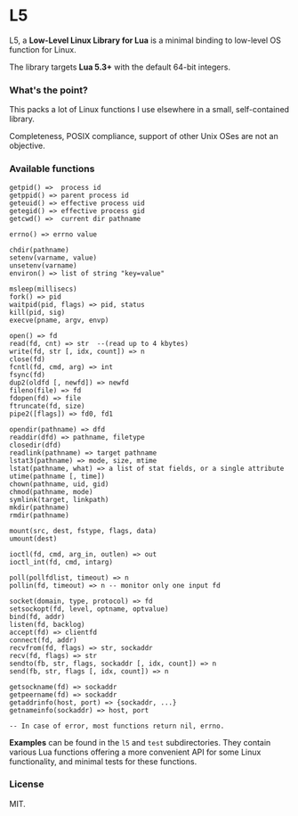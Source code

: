 # L5

L5, a **Low-Level Linux Library for Lua** is a minimal binding to low-level OS function for Linux. 

The library targets **Lua 5.3+** with the default 64-bit integers. 


### What's the point?

This packs a lot of Linux functions I use elsewhere in a small, self-contained library.

Completeness, POSIX compliance, support of other Unix OSes are not an objective.


### Available functions

```
getpid() =>  process id
getppid() => parent process id
geteuid() => effective process uid
getegid() => effective process gid
getcwd() =>  current dir pathname

errno() => errno value

chdir(pathname)
setenv(varname, value)
unsetenv(varname)
environ() => list of string "key=value"

msleep(millisecs)
fork() => pid
waitpid(pid, flags) => pid, status
kill(pid, sig)
execve(pname, argv, envp)

open() => fd
read(fd, cnt) => str  --(read up to 4 kbytes)
write(fd, str [, idx, count]) => n
close(fd)
fcntl(fd, cmd, arg) => int
fsync(fd)
dup2(oldfd [, newfd]) => newfd
fileno(file) => fd
fdopen(fd) => file
ftruncate(fd, size)
pipe2([flags]) => fd0, fd1

opendir(pathname) => dfd
readdir(dfd) => pathname, filetype
closedir(dfd)
readlink(pathname) => target pathname
lstat3(pathname) => mode, size, mtime
lstat(pathname, what) => a list of stat fields, or a single attribute
utime(pathname [, time])
chown(pathname, uid, gid)
chmod(pathname, mode)
symlink(target, linkpath)
mkdir(pathname)
rmdir(pathname)

mount(src, dest, fstype, flags, data)
umount(dest)

ioctl(fd, cmd, arg_in, outlen) => out
ioctl_int(fd, cmd, intarg)

poll(pollfdlist, timeout) => n
pollin(fd, timeout) => n -- monitor only one input fd

socket(domain, type, protocol) => fd
setsockopt(fd, level, optname, optvalue)
bind(fd, addr)
listen(fd, backlog)
accept(fd) => clientfd
connect(fd, addr)
recvfrom(fd, flags) => str, sockaddr
recv(fd, flags) => str
sendto(fb, str, flags, sockaddr [, idx, count]) => n
send(fb, str, flags [, idx, count]) => n

getsockname(fd) => sockaddr
getpeername(fd) => sockaddr
getaddrinfo(host, port) => {sockaddr, ...}
getnameinfo(sockaddr) => host, port

-- In case of error, most functions return nil, errno.

```

**Examples** can be found in the `l5` and `test` subdirectories. They contain various Lua functions offering a more convenient API for some Linux functionality, and minimal tests for these functions. 


### License

MIT.



